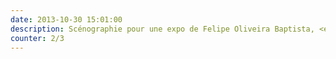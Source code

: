 ```yaml
---
date: 2013-10-30 15:01:00
description: Scénographie pour une expo de Felipe Oliveira Baptista, <em>Museu de Design e da Moda</em>, Lisbonne.
counter: 2/3
---
```

